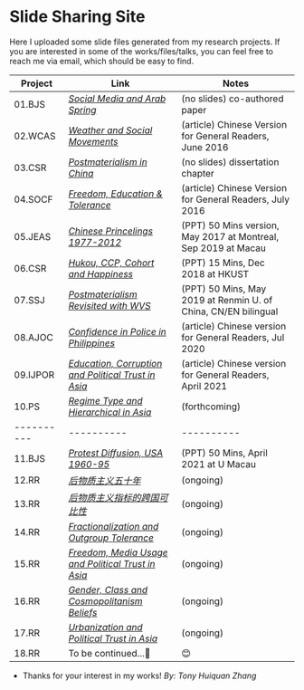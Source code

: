 # Slide Sharing Site #

Here I uploaded some slide files generated from my research projects. If you are interested in some of the works/files/talks, you can feel free to reach me via email, which should be easy to find.


Project   | Link       | Notes
----------| ---------- | ----------
01.BJS    | *[Social Media and Arab Spring](https://github.com/huiquanR/)* |  (no slides) co-authored paper
02.WCAS   | *[Weather and Social Movements](PDF/01_2016_Weather_革命者也怕淋雨_政见文章.pdf)* | (article) Chinese Version for General Readers, June 2016
03.CSR    | *[Postmaterialism in China](https://github.com/huiquanR/)* |  (no slides) dissertation chapter
04.SOCF   | *[Freedom, Education & Tolerance](PDF/03_2016_同性戀包容度_缪斯夫人_微文库原文已删.pdf)* | (article) Chinese Version for General Readers, July 2016
05.JEAS   | *[Chinese Princelings 1977-2012](PDF/04_2019_JEAS_Princelings_50min.pdf)* | (PPT) 50 Mins version, May 2017 at Montreal, Sep 2019 at Macau
06.CSR    | *[Hukou, CCP, Cohort and Happiness](PDF/05_2020_CSR_15min幸福感.pdf)* | (PPT) 15 Mins, Dec 2018 at HKUST
07.SSJ    | *[Postmaterialism Revisited with WVS](PDF/02_2019_Postmaterialism_RUC_50mins.pdf)* | (PPT) 50 Mins, May 2019 at Renmin U. of China, CN/EN bilingual
08.AJOC   | *[Confidence in Police in Philippines](PDF/06_科研快訊_菲律賓社會對警務系統的態度.pdf)* | (article) Chinese version for General Readers, Jul 2020
09.IJPOR  | *[Education, Corruption and Political Trust in Asia](https://github.com/huiquanR/)* | (article) Chinese version for General Readers, April 2021
10.PS     | *[Regime Type and Hierarchical in Asia](https://github.com/huiquanR/)* | (forthcoming)
----------| ---------- | ----------
11.BJS    | *[Protest Diffusion, USA 1960-95](PDF/08_DOCA_UM_20210408_TALK_45min.pdf)* | (PPT) 50 Mins, April 2021 at U Macau
12.RR     | *[后物质主义五十年](https://github.com/huiquanR/)* | (ongoing)
13.RR     | *[后物质主义指标的跨国可比性](https://github.com/huiquanR/)* | (ongoing)
14.RR     | *[Fractionalization and Outgroup Tolerance](https://github.com/huiquanR/)* | (ongoing)
15.RR     | *[Freedom, Media Usage and Political Trust in Asia](https://github.com/huiquanR/)* |  (ongoing)
16.RR     | *[Gender, Class and Cosmopolitanism Beliefs](https://github.com/huiquanR/)* |  (ongoing)
17.RR     | *[Urbanization and Political Trust in Asia](https://github.com/huiquanR/)* |  (ongoing)
18.RR     | To be continued...:metal:                      |   :blush:


- Thanks for your interest in my works!
*By: Tony Huiquan Zhang*
